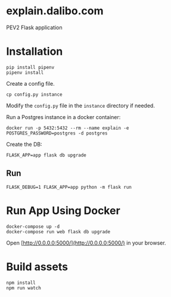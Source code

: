 # explain.dalibo.com

PEV2 Flask application

# Installation

```shell
pip install pipenv
pipenv install
```

Create a config file.

```shell
cp config.py instance
```

Modify the `config.py` file in the `instance` directory if needed.

Run a Postgres instance in a docker container:

```shell
docker run -p 5432:5432 --rm --name explain -e POSTGRES_PASSWORD=postgres -d postgres
```

Create the DB:

```
FLASK_APP=app flask db upgrade
```

## Run

```shell
FLASK_DEBUG=1 FLASK_APP=app python -m flask run
```

# Run App Using Docker

```shell
docker-compose up -d
docker-compose run web flask db upgrade
```

Open [http://0.0.0.0:5000/](http://0.0.0.0:5000/) in your browser.

# Build assets

```shell
npm install
npm run watch
```
